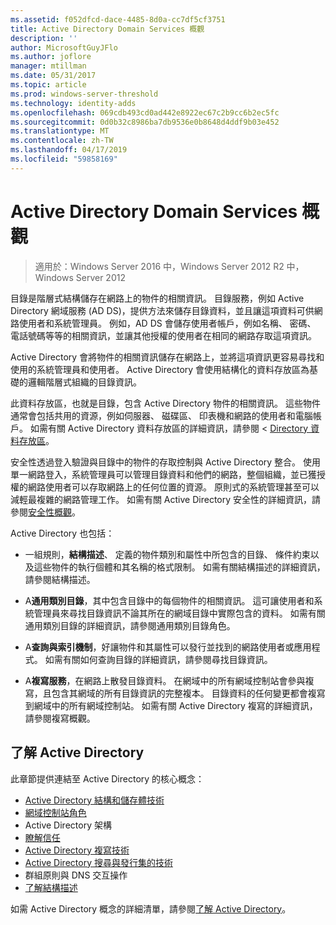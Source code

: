 ```yaml
---
ms.assetid: f052dfcd-dace-4485-8d0a-cc7df5cf3751
title: Active Directory Domain Services 概觀
description: ''
author: MicrosoftGuyJFlo
ms.author: joflore
manager: mtillman
ms.date: 05/31/2017
ms.topic: article
ms.prod: windows-server-threshold
ms.technology: identity-adds
ms.openlocfilehash: 069cdb493cd0ad442e8922ec67c2b9cc6b2ec5fc
ms.sourcegitcommit: 0d0b32c8986ba7db9536e0b8648d4ddf9b03e452
ms.translationtype: MT
ms.contentlocale: zh-TW
ms.lasthandoff: 04/17/2019
ms.locfileid: "59858169"
---
```

# <a name="active-directory-domain-services-overview"></a>Active Directory Domain Services 概觀

>適用於：Windows Server 2016 中，Windows Server 2012 R2 中，Windows Server 2012


目錄是階層式結構儲存在網路上的物件的相關資訊。 目錄服務，例如 Active Directory 網域服務 (AD DS)，提供方法來儲存目錄資料，並且讓這項資料可供網路使用者和系統管理員。 例如，AD DS 會儲存使用者帳戶，例如名稱、 密碼、 電話號碼等等的相關資訊，並讓其他授權的使用者在相同的網路存取這項資訊。

Active Directory 會將物件的相關資訊儲存在網路上，並將這項資訊更容易尋找和使用的系統管理員和使用者。 Active Directory 會使用結構化的資料存放區為基礎的邏輯階層式組織的目錄資訊。

此資料存放區，也就是目錄，包含 Active Directory 物件的相關資訊。 這些物件通常會包括共用的資源，例如伺服器、 磁碟區、 印表機和網路的使用者和電腦帳戶。 如需有關 Active Directory 資料存放區的詳細資訊，請參閱 < [Directory 資料存放區](https://technet.microsoft.com/library/cc736627(v=ws.10).aspx)。

安全性透過登入驗證與目錄中的物件的存取控制與 Active Directory 整合。 使用單一網路登入，系統管理員可以管理目錄資料和他們的網路，整個組織，並已獲授權的網路使用者可以存取網路上的任何位置的資源。 原則式的系統管理甚至可以減輕最複雜的網路管理工作。 如需有關 Active Directory 安全性的詳細資訊，請參閱[安全性概觀](../../plan/security-best-practices/best-practices-for-securing-active-directory.md)。

Active Directory 也包括：
* 一組規則，**結構描述**、 定義的物件類別和屬性中所包含的目錄、 條件約束以及這些物件的執行個體和其名稱的格式限制。 如需有關結構描述的詳細資訊，請參閱結構描述。


* A**通用類別目錄**，其中包含目錄中的每個物件的相關資訊。 這可讓使用者和系統管理員來尋找目錄資訊不論其所在的網域目錄中實際包含的資料。 如需有關通用類別目錄的詳細資訊，請參閱通用類別目錄角色。


* A**查詢與索引機制**，好讓物件和其屬性可以發行並找到的網路使用者或應用程式。 如需有關如何查詢目錄的詳細資訊，請參閱尋找目錄資訊。


* A**複寫服務**，在網路上散發目錄資料。 在網域中的所有網域控制站會參與複寫，且包含其網域的所有目錄資訊的完整複本。 目錄資料的任何變更都會複寫到網域中的所有網域控制站。 如需有關 Active Directory 複寫的詳細資訊，請參閱複寫概觀。

## <a name="understanding-active-directory"></a>了解 Active Directory
 此章節提供連結至 Active Directory 的核心概念：
 
* [Active Directory 結構和儲存體技術](https://technet.microsoft.com/library/cc759186(v=ws.10).aspx)
* [網域控制站角色](https://technet.microsoft.com/library/cc786438(v=ws.10).aspx) 
* Active Directory 架構 
* [瞭解信任](https://technet.microsoft.com/library/cc771294(v=ws.10).aspx) 
* [Active Directory 複寫技術](https://technet.microsoft.com/library/cc786438(v=ws.10).aspx) 
* [Active Directory 搜尋與發行集的技術](https://technet.microsoft.com/library/cc775686(v=ws.10).aspx) 
* 群組原則與 DNS 交互操作 
* [了解結構描述](https://technet.microsoft.com/library/cc759402(v=ws.10).aspx) 

如需 Active Directory 概念的詳細清單，請參閱[了解 Active Directory](https://technet.microsoft.com/library/cc781408(v=ws.10).aspx)。 


